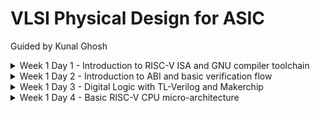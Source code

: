 # VLSI Physical Design for ASIC
Guided by Kunal Ghosh
<details>
<summary>Week 1 Day 1 - Introduction to RISC-V ISA and GNU compiler toolchain</summary>
  
## Introduction to RISC-V basic keywords

+ Instruction Set Architecture (ISA)
+ Reduced Instruction Set Computing (RISC V)
+ RTL Implementation

## From Apps to Hardware

+ Application Software
+ System Software
  - Operating system
  - Compiler
  - Assembler
+ Hardware
+ Hardware Description Language
  - synthesis of RTL
 
## Detailed Description Of Course Content

+ Pseudo Instructions
+ Base Integer Instructions (representation RV64I)
+ Multiply extension (RV64M)
+ Single and Double precision floating point extension (RV64F and RV64D)
+ Application Binary Interface (ABI)
+ Memory allocation and Stack pointer

## Labwork
  
### Task 1: C program using GCC and Spike simulation

![Image](https://github.com/mauriya0202/pes_asic_class/assets/112739882/895b2af0-944c-43c9-a9b9-b110223f246d)

![W](https://github.com/mauriya0202/pes_asic_class/assets/112739882/b2a7294a-ee58-4871-8890-1a94d676de48)

``` c
#include <stdio.h>
int main(){
 int i;
 int sum=0;
 int n=5;
 for(i=0;i<=n;i++){
 sum+=i;
 }
 printf("sum to %d:%d \n",n,sum);
 return 0;
}
```



### Task 2: Debugging ALP

+ O1

![W](https://github.com/mauriya0202/pes_asic_class/assets/112739882/4bde14fc-eea8-408d-835f-b212ce06a037)


+ Ofast

![W](https://github.com/mauriya0202/pes_asic_class/assets/112739882/c23e717c-707f-4b72-a20f-fff7bfbfc44c)


Debugging for Ofast

![W](https://github.com/mauriya0202/pes_asic_class/assets/112739882/6ae1e6f1-b476-4233-855d-f06b1de6c77e)


![W](https://github.com/mauriya0202/pes_asic_class/assets/112739882/f6f0fc39-6a8d-40eb-89a6-dd702435a96e)

## Integer Number representation

### Number system for unsigned numbers

+ 64 bit double word
  - LSB
  - MSB
+ word (32 bit)
+ Range of Unsigned numbers : [0, (2^n)-1 ]

### Number system for signed numbers
+  Two's complement representation
+  MSB as Sign bit
   - [-2^(n-1), 2^(n-1)-1] 

### Task 3: Signed and Unsigned numbers

![W](https://github.com/mauriya0202/pes_asic_class/assets/112739882/64fbde5d-ad02-4ca9-8516-3fa2d9cde02f)


![W](https://github.com/mauriya0202/pes_asic_class/assets/112739882/f8b491af-3adb-4507-a910-ed7ac02c3830)

</details>
<details>
<summary>Week 1 Day 2 - Introduction to ABI and basic verification flow</summary>

## Aplication Binary Interface 

### Task 1: Sum 1 to n using ASM

![image](https://github.com/mauriya0202/pes_asic_class/assets/112739882/89d6a292-d6ff-4099-847d-906f05273053)


### Task 2:  To Run C-Program On RISC-V CPU

![image](https://github.com/mauriya0202/pes_asic_class/assets/112739882/a58aa33a-ecaf-4991-9d21-30d03b4929ac)

</details>

<details>
<summary>Week 1 Day 3 - Digital Logic with TL-Verilog and Makerchip</summary>

## Combinational Logic in TL-Verilog

+ Getting used to the Platform
![image](https://github.com/mauriya0202/mauriya_riscv/assets/112739882/daf78082-f991-4ab0-91c5-1d43477bf739)

+ Inverter Design
  ![image](https://github.com/mauriya0202/mauriya_riscv/assets/112739882/9114d753-ad83-4fff-a07f-665f6fb85179)

+ Vector
  ![image](https://github.com/mauriya0202/mauriya_riscv/assets/112739882/ee90a253-9a28-4035-961a-ade22f395747)

+ MUX
  ![image](https://github.com/mauriya0202/mauriya_riscv/assets/112739882/36ad1aaf-556b-4d62-9d0c-a369f1b7d1f7)

+ Calculator
  ![image](https://github.com/mauriya0202/mauriya_riscv/assets/112739882/c10534e1-c91f-4c5a-8d8c-229e5e8117fe)

## Sequential Logic

+ Fibonacci Series
  ![image](https://github.com/mauriya0202/mauriya_riscv/assets/112739882/1fc91309-617d-4da8-be7a-ab7afa55fd22)

+ Free Running Counter
  ![image](https://github.com/mauriya0202/mauriya_riscv/assets/112739882/a815205d-c3a3-4abd-9e39-fa0661c8431c)

+ Sequential Calculator
  ![image](https://github.com/mauriya0202/mauriya_riscv/assets/112739882/a31a4a19-c5f0-42ad-b5d6-9f2577d52a83)

## Pipelined

+  Pythagoras Theorem
  ![image](https://github.com/mauriya0202/mauriya_riscv/assets/112739882/5ee111f1-28c5-45b1-a937-8737ffa51c98)

+ Lab
  ![image](https://github.com/mauriya0202/mauriya_riscv/assets/112739882/606474c6-2a14-4bb3-860d-3b8355a002f8)

## Validity

+ Distance Calculator
  ![image](https://github.com/mauriya0202/mauriya_riscv/assets/112739882/202dbcd5-94ff-456f-b4f7-1baf79ed183b)
+ Calculator with Single Value Memory
  ![image](https://github.com/mauriya0202/mauriya_riscv/assets/112739882/a7629b99-3112-4418-9779-ec5beb56e28a)


  





</details>




<details>
<summary>Week 1 Day 4 - Basic RISC-V CPU micro-architecture</summary>

## Program Counter

![image](https://github.com/mauriya0202/mauriya_riscv/assets/112739882/5a83aa52-449c-41cd-850b-e536dd9763bf)

## Instruction Fetch

![image](https://github.com/mauriya0202/mauriya_riscv/assets/112739882/f8c72d3e-429c-4b4e-8da9-78c7ad6d415f)

## Instruction Decode

![image](https://github.com/mauriya0202/mauriya_riscv/assets/112739882/164005ab-2959-447b-ac49-91ce17e30380)
![image](https://github.com/mauriya0202/mauriya_riscv/assets/112739882/4d3fb732-74a4-4027-ba88-a2fb64a25c4b)
![image](https://github.com/mauriya0202/mauriya_riscv/assets/112739882/01544b93-e10e-4684-89a7-17d322ec9fd8)

## Register File Read
![image](https://github.com/mauriya0202/mauriya_riscv/assets/112739882/dc79bfa8-835c-47d9-ab8f-8805816c96b0)

## ALU
![image](https://github.com/mauriya0202/mauriya_riscv/assets/112739882/8c8ece5e-d603-4d7c-9232-be4c421887ad)






</details>
